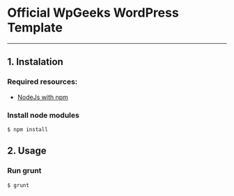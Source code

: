 # Official WpGeeks WordPress Template
---

## 1. Instalation

### Required resources:
- [NodeJs with npm](https://nodejs.org/en/)

### Install node modules
`$ npm install`

## 2. Usage

### Run grunt
`$ grunt`